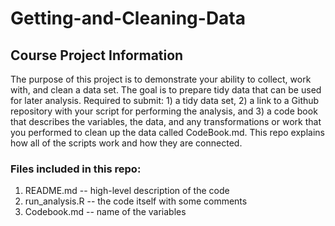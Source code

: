 # Getting-and-Cleaning-Data
## Course Project Information

The purpose of this project is to demonstrate your ability to collect, work with, and clean a data set. The goal is to prepare tidy data that can be used for later analysis. Required to submit: 1) a tidy data set, 2) a link to a Github repository with your script for performing the analysis, and 3) a code book that describes the variables, the data, and any transformations or work that you performed to clean up the data called CodeBook.md. This repo explains how all of the scripts work and how they are connected.

### Files included in this repo: <br/>

1) README.md -- high-level description of the code <br/>
2) run_analysis.R -- the code itself with some comments <br/>
3) Codebook.md -- name of the variables

